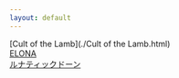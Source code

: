 ```yaml
---
layout: default
---
```


[Cult of the Lamb](./Cult of the Lamb.html)  
[ELONA](./ELONA.html)  
[ルナティックドーン](./ルナティックドーン.html)  

